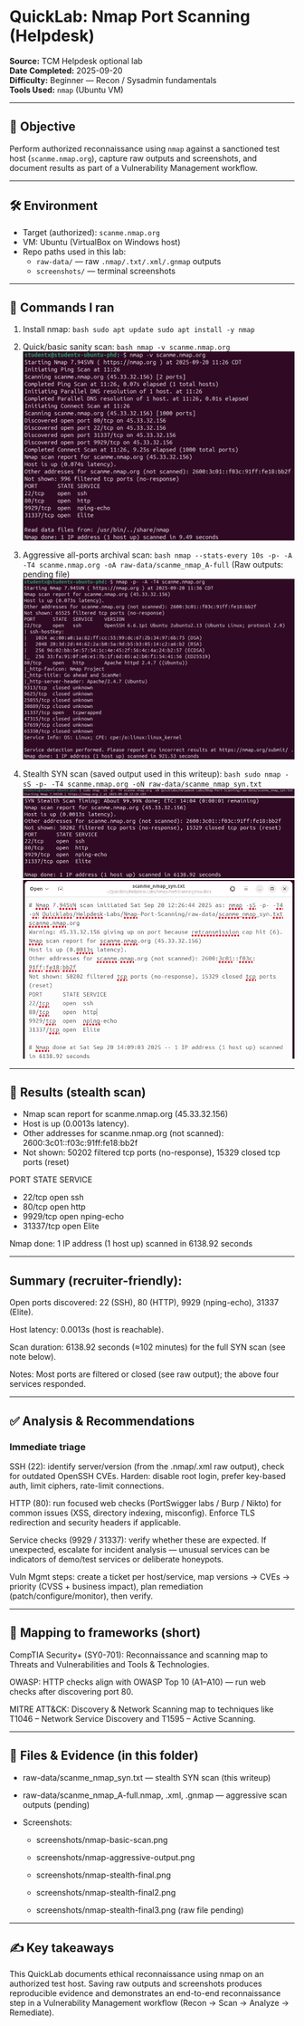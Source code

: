 # QuickLab: Nmap Port Scanning (Helpdesk)

**Source:** TCM Helpdesk optional lab  
**Date Completed:** 2025-09-20  
**Difficulty:** Beginner — Recon / Sysadmin fundamentals  
**Tools Used:** `nmap` (Ubuntu VM)

---

## 🎯 Objective
Perform authorized reconnaissance using `nmap` against a sanctioned test host (`scanme.nmap.org`), capture raw outputs and screenshots, and document results as part of a Vulnerability Management workflow.

---

## 🛠 Environment
- Target (authorized): `scanme.nmap.org`  
- VM: Ubuntu (VirtualBox on Windows host)  
- Repo paths used in this lab:
  - `raw-data/` — raw `.nmap/.txt/.xml/.gnmap` outputs  
  - `screenshots/` — terminal screenshots

---

## 🔢 Commands I ran
1. Install nmap:
`bash
sudo apt update
sudo apt install -y nmap`

2. Quick/basic sanity scan:
`bash
nmap -v scanme.nmap.org`
![Nmap Basic Scan](./screenshots/nmap-basic-scan.png)

3. Aggressive all-ports archival scan:
`bash
nmap --stats-every 10s -p- -A -T4 scanme.nmap.org -oA raw-data/scanme_nmap_A-full`
(Raw outputs: pending file)
![Nmap Aggressive Output](./screenshots/nmap-aggressive-output.png)

4. Stealth SYN scan (saved output used in this writeup):
`bash
sudo nmap -sS -p- -T4 scanme.nmap.org -oN raw-data/scanme_nmap_syn.txt`
![Nmap Stealth Scan](./screenshots/nmap-stealth-final.png)
![Nmap Stealth Scan Final](./screenshots/nmap-stealth-final2.png)
![Nmap SYN scan ouput](./screenshots/nmap-stealth-final3.png)

---

## 🔎 Results (stealth scan)
- Nmap scan report for scanme.nmap.org (45.33.32.156)
- Host is up (0.0013s latency).
- Other addresses for scanme.nmap.org (not scanned): 2600:3c01::f03c:91ff:fe18:bb2f
- Not shown: 50202 filtered tcp ports (no-response), 15329 closed tcp ports (reset)

PORT      STATE SERVICE
- 22/tcp    open  ssh
- 80/tcp    open  http
- 9929/tcp  open  nping-echo
- 31337/tcp open  Elite

Nmap done: 1 IP address (1 host up) scanned in 6138.92 seconds

---

## Summary (recruiter-friendly):

Open ports discovered: 22 (SSH), 80 (HTTP), 9929 (nping-echo), 31337 (Elite).

Host latency: 0.0013s (host is reachable).

Scan duration: 6138.92 seconds (≈102 minutes) for the full SYN scan (see note below).

Notes: Most ports are filtered or closed (see raw output); the above four services responded.

---

## ✅ Analysis & Recommendations

### Immediate triage

SSH (22): identify server/version (from the .nmap/.xml raw output), check for outdated OpenSSH CVEs. Harden: disable root login, prefer key-based auth, limit ciphers, rate-limit connections.

HTTP (80): run focused web checks (PortSwigger labs / Burp / Nikto) for common issues (XSS, directory indexing, misconfig). Enforce TLS redirection and security headers if applicable.

Service checks (9929 / 31337): verify whether these are expected. If unexpected, escalate for incident analysis — unusual services can be indicators of demo/test services or deliberate honeypots.

Vuln Mgmt steps: create a ticket per host/service, map versions → CVEs → priority (CVSS + business impact), plan remediation (patch/configure/monitor), then verify.

---

## 🧭 Mapping to frameworks (short)

CompTIA Security+ (SY0-701): Reconnaissance and scanning map to Threats and Vulnerabilities and Tools & Technologies.

OWASP: HTTP checks align with OWASP Top 10 (A1–A10) — run web checks after discovering port 80.

MITRE ATT&CK: Discovery & Network Scanning map to techniques like T1046 – Network Service Discovery and T1595 – Active Scanning.

---

## 🔗 Files & Evidence (in this folder)

- raw-data/scanme_nmap_syn.txt — stealth SYN scan (this writeup) 

- raw-data/scanme_nmap_A-full.nmap, .xml, .gnmap — aggressive scan outputs (pending)

- Screenshots:

  - screenshots/nmap-basic-scan.png

  - screenshots/nmap-aggressive-output.png

  - screenshots/nmap-stealth-final.png

  - screenshots/nmap-stealth-final2.png

  - screenshots/nmap-stealth-final3.png (raw file pending)
    
---

## ✍️ Key takeaways

This QuickLab documents ethical reconnaissance using nmap on an authorized test host. Saving raw outputs and screenshots produces reproducible evidence and demonstrates an end-to-end reconnaissance step in a Vulnerability Management workflow (Recon → Scan → Analyze → Remediate).
